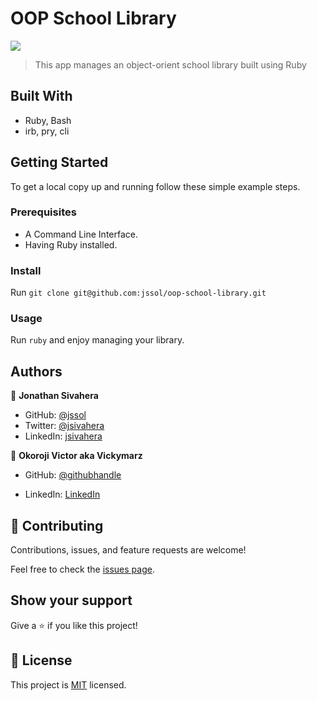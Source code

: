 # OOP School Library
![](https://img.shields.io/badge/Microverse-blueviolet)

> This app manages an object-orient school library built using Ruby

## Built With

- Ruby, Bash
- irb, pry, cli

## Getting Started

To get a local copy up and running follow these simple example steps.

### Prerequisites

- A Command Line Interface.
- Having Ruby installed.

### Install

Run `git clone git@github.com:jssol/oop-school-library.git`

### Usage

Run `ruby` and enjoy managing your library.

## Authors

👤 **Jonathan Sivahera**

- GitHub: [@jssol](https://github.com/jssol)
- Twitter: [@jsivahera](https://twitter.com/jsivahera)
- LinkedIn: [jsivahera](https://linkedin.com/in/jsivahera)

👤 **Okoroji Victor aka Vickymarz**

- GitHub: [@githubhandle](https://github.com/vickymarz)

- LinkedIn: [LinkedIn](https://www.linkedin.com/in/okoroji-victor-ebube-8791741a0)
## 🤝 Contributing

Contributions, issues, and feature requests are welcome!

Feel free to check the [issues page](../../issues/).

## Show your support

Give a ⭐️ if you like this project!

## 📝 License

This project is [MIT](./MIT.md) licensed.
